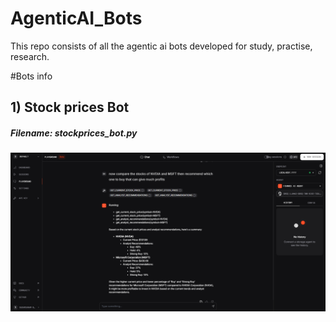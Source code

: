 # AgenticAI_Bots
This repo consists of all the agentic ai bots developed for study, practise, research. 

#Bots info
## 1) Stock prices Bot
##### Filename: stockprices_bot.py
##### ![Bot Screenshot](images/stocks.png)

